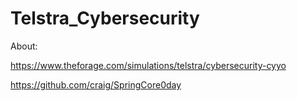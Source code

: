 # Telstra_Cybersecurity
About:

https://www.theforage.com/simulations/telstra/cybersecurity-cyyo

https://github.com/craig/SpringCore0day
